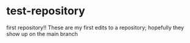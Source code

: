 # test-repository
first repository!!
These are my first edits to a repository; hopefully they show up on the main branch
